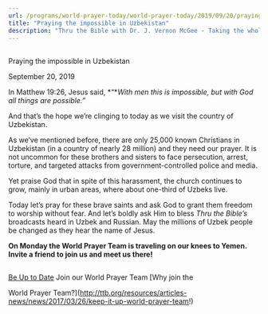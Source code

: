 ```yaml
---
url: /programs/world-prayer-today/world-prayer-today/2019/09/20/praying-the-impossible-in-uzbekistan
title: "Praying the impossible in Uzbekistan"
description: "Thru the Bible with Dr. J. Vernon McGee - Taking the whole Word to the whole world"
---
```







## 
 Praying the impossible in Uzbekistan


September 20, 2019




In Matthew 19:26, Jesus said, *“**With men this is impossible, but with God all things are possible.”*


And that’s the hope we’re clinging to today as we visit the country of Uzbekistan. 


As we’ve mentioned before, there are only 25,000 known Christians in Uzbekistan (in a country of nearly 28 million) and they need our prayer. It is not uncommon for these brothers and sisters to face persecution, arrest, torture, and targeted attacks from government-controlled police and media.


Yet praise God that in spite of this harassment, the church continues to grow, mainly in urban areas, where about one-third of Uzbeks live. 


Today let’s pray for these brave saints and ask God to grant them freedom to worship without fear. And let’s boldly ask Him to bless *Thru the Bible’s* broadcasts heard in Uzbek and Russian. May the millions of Uzbek people be changed as they hear the name of Jesus.


**On Monday the World Prayer Team is traveling on our knees to Yemen. Invite a friend to join us and meet us there!**







## 




[Be Up to Date](http://feeds.feedburner.com/WorldPrayerToday "World Prayer Today RSS Feed")
Join our World Prayer Team
[Why join the  

World Prayer Team?](http://ttb.org/resources/articles-news/news/2017/03/26/keep-it-up-world-prayer-team!)





